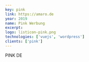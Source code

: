 ```yaml
---
key: pink
link: https://amaro.de
year: 2019
name: Pink Werbung
excerpt:
logo: listicon-pink.png
technologies: ['vuejs', 'wordpress']
clients: ['pink']
---
```


PINK DE
